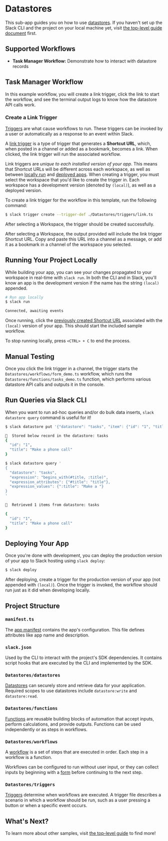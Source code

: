 # Datastores

This sub-app guides you on how to use
[datastores](https://api.slack.com/future/datastores). If you haven't set up the
Slack CLI and the project on your local machine yet, visit
[the top-level guide document](../README.md) first.

## Supported Workflows

- **Task Manager Workflow:** Demonstrate how to interact with datastore records

## Task Manager Workflow

In this example workflow, you will create a link trigger, click the link to
start the workflow, and see the terminal output logs to know how the datastore
API calls work.

### Create a Link Trigger

[Triggers](https://api.slack.com/future/triggers) are what cause workflows to
run. These triggers can be invoked by a user or automatically as a response to
an event within Slack.

A [link trigger](https://api.slack.com/future/triggers/link) is a type of
trigger that generates a **Shortcut URL**, which, when posted in a channel or
added as a bookmark, becomes a link. When clicked, the link trigger will run the
associated workflow.

Link triggers are _unique to each installed version of your app_. This means
that Shortcut URLs will be different across each workspace, as well as between
[locally run](#running-your-project-locally) and
[deployed apps](#deploying-your-app). When creating a trigger, you must select
the workspace that you'd like to create the trigger in. Each workspace has a
development version (denoted by `(local)`), as well as a deployed version.

To create a link trigger for the workflow in this template, run the following
command:

```zsh
$ slack trigger create --trigger-def ./Datastores/triggers/link.ts
```

After selecting a Workspace, the trigger should be created successfully.

After selecting a Workspace, the output provided will include the link trigger
Shortcut URL. Copy and paste this URL into a channel as a message, or add it as
a bookmark in a channel of the workspace you selected.

## Running Your Project Locally

While building your app, you can see your changes propagated to your workspace
in real-time with `slack run`. In both the CLI and in Slack, you'll know an app
is the development version if the name has the string `(local)` appended.

```zsh
# Run app locally
$ slack run

Connected, awaiting events
```

Once running, click the
[previously created Shortcut URL](#create-a-link-trigger) associated with the
`(local)` version of your app. This should start the included sample workflow.

To stop running locally, press `<CTRL> + C` to end the process.

## Manual Testing

Once you click the link trigger in a channel, the trigger starts the
`Datastores/workflows/form_demo.ts` workflow, which runs the
`Datastores/functions/tasks_demo.ts` function, which performs various datastore
API calls and outputs it in the console.

## Run Queries via Slack CLI

When you want to run ad-hoc queries and/or do bulk data inserts,
`slack datastore query` command is useful for it!

```zsh
$ slack datastore put '{"datastore": "tasks", "item": {"id": "1", "title": "Make a phone call"}}'

🎉  Stored below record in the datastore: tasks
{
  "id": "1",
  "title": "Make a phone call"
}

$ slack datastore query '
{
  "datastore": "tasks",
  "expression": "begins_with(#title, :title)",
  "expression_attributes": {"#title": "title"},
  "expression_values": {":title": "Make a "}
}
'

🎉  Retrieved 1 items from datastore: tasks

{
  "id": "1",
  "title": "Make a phone call"
}
```

## Deploying Your App

Once you're done with development, you can deploy the production version of your
app to Slack hosting using `slack deploy`:

```zsh
$ slack deploy
```

After deploying, create a trigger for the production version of your app (not
appended with `(local)`). Once the trigger is invoked, the workflow should run
just as it did when developing locally.

## Project Structure

### `manifest.ts`

The [app manifest](https://api.slack.com/future/manifest) contains the app's
configuration. This file defines attributes like app name and description.

### `slack.json`

Used by the CLI to interact with the project's SDK dependencies. It contains
script hooks that are executed by the CLI and implemented by the SDK.

### `Datastores/datastores`

[Datastores](https://api.slack.com/future/datastores) can securely store and
retrieve data for your application. Required scopes to use datastores include
`datastore:write` and `datastore:read`.

### `Datastores/functions`

[Functions](https://api.slack.com/future/functions) are reusable building blocks
of automation that accept inputs, perform calculations, and provide outputs.
Functions can be used independently or as steps in workflows.

### `Datastores/workflows`

A [workflow](https://api.slack.com/future/workflows) is a set of steps that are
executed in order. Each step in a workflow is a function.

Workflows can be configured to run without user input, or they can collect
inputs by beginning with a [form](https://api.slack.com/future/forms) before
continuing to the next step.

### `Datastores/triggers`

[Triggers](https://api.slack.com/future/triggers) determine when workflows are
executed. A trigger file describes a scenario in which a workflow should be run,
such as a user pressing a button or when a specific event occurs.

## What's Next?

To learn more about other samples, visit [the top-level guide](../README.md) to
find more!
